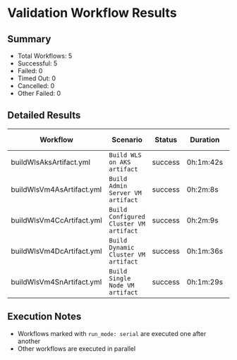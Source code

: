 # Validation Workflow Results

## Summary
- Total Workflows: 5
- Successful: 5
- Failed: 0
- Timed Out: 0
- Cancelled: 0
- Other Failed: 0

## Detailed Results

| Workflow | Scenario | Status | Duration | Run URL |
|----------|----------|---------|-----------|----------|
| buildWlsAksArtifact.yml | `Build WLS on AKS artifact` | success | 0h:1m:42s | [View Run](https://github.com/azure-javaee/weblogic-azure/actions/runs/17874341954) |
| buildWlsVm4AsArtifact.yml | `Build Admin Server VM artifact` | success | 0h:2m:8s | [View Run](https://github.com/azure-javaee/weblogic-azure/actions/runs/17874343397) |
| buildWlsVm4CcArtifact.yml | `Build Configured Cluster VM artifact` | success | 0h:2m:9s | [View Run](https://github.com/azure-javaee/weblogic-azure/actions/runs/17874344509) |
| buildWlsVm4DcArtifact.yml | `Build Dynamic Cluster VM artifact` | success | 0h:1m:36s | [View Run](https://github.com/azure-javaee/weblogic-azure/actions/runs/17874345545) |
| buildWlsVm4SnArtifact.yml | `Build Single Node VM artifact` | success | 0h:1m:29s | [View Run](https://github.com/azure-javaee/weblogic-azure/actions/runs/17874346676) |


## Execution Notes
- Workflows marked with `run_mode: serial` are executed one after another
- Other workflows are executed in parallel

